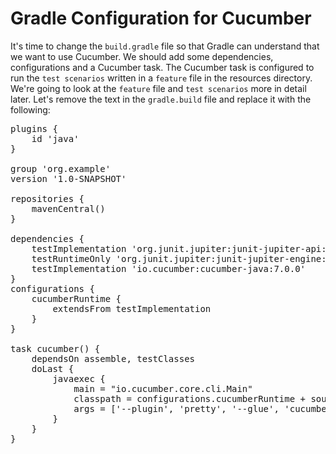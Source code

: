 # Gradle Configuration for Cucumber

It's time to change the `build.gradle` file so that Gradle can understand that we want to use Cucumber. We should add some dependencies, configurations and a Cucumber task. The Cucumber task is configured to run the `test scenarios` written in a `feature` file in the resources directory. We're going to look at the `feature` file and `test scenarios` more in detail later. Let's remove the text in the `gradle.build` file and replace it with the following: 

<pre class="file" data-filename="./cucumber-project/build.gradle" data-target="replace">
plugins {
    id 'java'
}

group 'org.example'
version '1.0-SNAPSHOT'

repositories {
    mavenCentral()
}

dependencies {
    testImplementation 'org.junit.jupiter:junit-jupiter-api:5.8.1'
    testRuntimeOnly 'org.junit.jupiter:junit-jupiter-engine:5.8.1'
    testImplementation 'io.cucumber:cucumber-java:7.0.0'
}
configurations {
    cucumberRuntime {
        extendsFrom testImplementation
    }
}

task cucumber() {
    dependsOn assemble, testClasses
    doLast {
        javaexec {
            main = "io.cucumber.core.cli.Main"
            classpath = configurations.cucumberRuntime + sourceSets.main.output + sourceSets.test.output
            args = ['--plugin', 'pretty', '--glue', 'cucumber.project', 'src/test/resources']
        }
    }
}
</pre>

